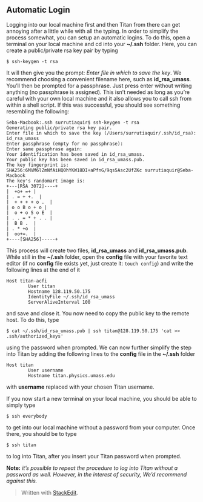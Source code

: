 ## Automatic Login

Logging into our local machine first and then Titan from there can get annoying after a little while with all the typing. In order to simplify the process somewhat, you can setup an automatic logins. To do this, open a terminal on your local machine and cd into your  **~/.ssh**  folder. Here, you can create a public/private rsa key pair by typing

```console
$ ssh-keygen -t rsa
```


It will then give you the prompt:  _Enter file in which to save the key_. We recommend choosing a convenient filename here, such as  **id_rsa_umass**. You’ll then be prompted for a passphrase. Just press enter without writing anything (no passphrase is assigned). This isn’t needed as long as you’re careful with your own local machine and it also allows you to call ssh from within a shell script. If this was successful, you should see something resembling the following:

```console
Seba-Macbook:.ssh surrutiaquir$ ssh-keygen -t rsa
Generating public/private rsa key pair.
Enter file in which to save the key (/Users/surrutiaquir/.ssh/id_rsa): id_rsa_umass
Enter passphrase (empty for no passphrase):
Enter same passphrase again:
Your identification has been saved in id_rsa_umass.
Your public key has been saved in id_rsa_umass.pub.
The key fingerprint is:
SHA256:6MVM6lZmNfAiHQ0hYKW18DI+aPfnG/9qs5Asc2UfZKc surrutiaquir@Seba-Macbook
The key's randomart image is:
+---[RSA 3072]----+
|  +o+ =+ |
| . = + +.  |
|  + + + + o .  |
| o o B o + o |
|  o + o S o E  |
| . . = * + . . |
|  B B .  |
| . * +o  |
|  oo+=.  |
+----[SHA256]-----+
```

This process will create two files,  **id_rsa_umass**  and  **id_rsa_umass.pub**. While still in the  **~/.ssh**  folder, open the **config** file with your favorite text editor (if no **config** file exists yet, just create it: `touch config`) and write the following lines at the end of it

```console
Host titan-acfi
        User titan
        Hostname 128.119.50.175
        IdentityFile ~/.ssh/id_rsa_umass
        ServerAliveInterval 100
```

and save and close it. You now need to copy the public key to the remote host. To do this, type

```console
$ cat ~/.ssh/id_rsa_umass.pub | ssh titan@128.119.50.175 'cat >> .ssh/authorized_keys'
```

using the password when prompted. We can now further simplify the step into Titan by adding the following lines to the  **config**  file in the  **~/.ssh**  folder

```console
Host titan
        User username
        Hostname titan.physics.umass.edu
```

with  **username**  replaced with your chosen Titan username.

If you now start a new terminal on your local machine, you should be able to simply type

```console
$ ssh everybody
```

to get into our local machine without a password from your computer. Once there, you should be to type

```console
$ ssh titan
```

to log into Titan, after you insert your Titan password when prompted.

**Note:**  _it’s possible to repeat the procedure to log into Titan without a password as well. However, in the interest of security, We’d recommend against this._


> Written with [StackEdit](https://stackedit.io/).
